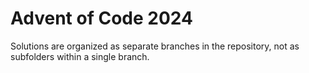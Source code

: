 # Advent of Code 2024

Solutions are organized as separate branches in the repository, not as subfolders within a single branch.
